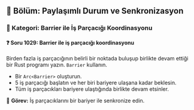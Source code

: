 ## 📘 Bölüm: Paylaşımlı Durum ve Senkronizasyon
### 🔹 Kategori: Barrier ile İş Parçacığı Koordinasyonu
#### ❓ Soru 1029: Barrier ile iş parçacığı koordinasyonu

Birden fazla iş parçacığının belirli bir noktada buluşup birlikte devam ettiği bir Rust programı yazın. `Barrier` kullanın.

- Bir `Arc<Barrier>` oluşturun.
- 5 iş parçacığı başlatın ve her biri bariyere ulaşana kadar beklesin.
- Tüm iş parçacıkları bariyere ulaştığında birlikte devam etsinler.

🔧 **Görev:** İş parçacıklarını bir bariyer ile senkronize edin.
